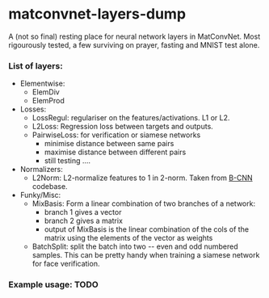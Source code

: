 # matconvnet-layers-dump

A (not so final) resting place for neural network layers in MatConvNet. Most rigourously tested, a few surviving on prayer, fasting and MNIST test alone.

### List of layers:

* Elementwise:
    - ElemDiv
    - ElemProd
* Losses:
    - LossRegul: regulariser on the features/activations. L1 or L2. 
    - L2Loss: Regression loss between targets and outputs.
    - PairwiseLoss: for verification or siamese networks
        + minimise distance between same pairs
        + maximise distance between different pairs
        + still testing ....
* Normalizers:
    - L2Norm: L2-normalize features to 1 in 2-norm. Taken from [B-CNN](https://bitbucket.org/tsungyu/bcnn.git) codebase.
* Funky/Misc:
    - MixBasis: Form a linear combination of two branches of a network:
        + branch 1 gives a vector
        + branch 2 gives a matrix
        + output of MixBasis is the linear combination of the cols of the matrix using the elements of the vector as weights
    - BatchSplit: split the batch into two -- even and odd numbered samples. This can be pretty handy when training a siamese network for face verification.

### Example usage: TODO


